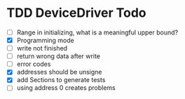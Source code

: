 # TDD DeviceDriver Todo

- [ ] Range in initializing, what is a meaningful upper bound?
- [x] Programming mode
- [ ] write not finished
- [ ] return wrong data after write
- [ ] error codes
- [x] addresses should be unsigne
- [x] add Sections to generate tests
- [ ] using address 0 creates problems
